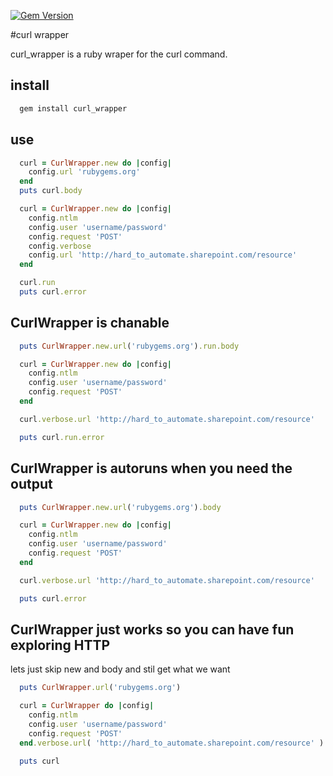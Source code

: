 [![Gem Version](https://badge.fury.io/rb/curl_wrapper.svg)](https://badge.fury.io/rb/curl_wrapper)

#curl wrapper

curl_wrapper is a ruby wraper for the curl command.

## install ##
```sh
  gem install curl_wrapper
```
## use ##

```ruby
  curl = CurlWrapper.new do |config|
    config.url 'rubygems.org'
  end
  puts curl.body
```

```ruby
  curl = CurlWrapper.new do |config|
    config.ntlm
    config.user 'username/password'
    config.request 'POST'
    config.verbose
    config.url 'http://hard_to_automate.sharepoint.com/resource'
  end

  curl.run
  puts curl.error
```

## CurlWrapper is chanable ##

```ruby
  puts CurlWrapper.new.url('rubygems.org').run.body
```

```ruby
  curl = CurlWrapper.new do |config|
    config.ntlm
    config.user 'username/password'
    config.request 'POST'
  end

  curl.verbose.url 'http://hard_to_automate.sharepoint.com/resource'

  puts curl.run.error
```

## CurlWrapper is autoruns when you need the output ##

```ruby
  puts CurlWrapper.new.url('rubygems.org').body
```

```ruby
  curl = CurlWrapper.new do |config|
    config.ntlm
    config.user 'username/password'
    config.request 'POST'
  end

  curl.verbose.url 'http://hard_to_automate.sharepoint.com/resource'

  puts curl.error
```

## CurlWrapper just works so you can have fun exploring HTTP ##
lets just skip new and body and stil get what we want
```ruby
  puts CurlWrapper.url('rubygems.org')
```

```ruby
  curl = CurlWrapper do |config|
    config.ntlm
    config.user 'username/password'
    config.request 'POST'
  end.verbose.url( 'http://hard_to_automate.sharepoint.com/resource' )

  puts curl
```
